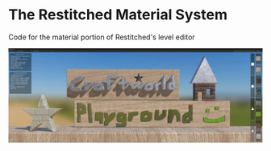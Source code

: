 # The Restitched Material System
Code for the material portion of Restitched's level editor

![screenshot](Unity_VU41zdF0i3.jpg?raw=true)
